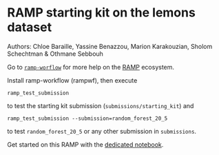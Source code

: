# RAMP starting kit on the lemons dataset

Authors: Chloe Baraille, Yassine Benazzou, Marion Karakouzian, Sholom Schechtman & Othmane Sebbouh

Go to [`ramp-worflow`](https://github.com/paris-saclay-cds/ramp-workflow) for more help on the [RAMP](http:www.ramp.studio) ecosystem.

Install ramp-workflow (rampwf), then execute

```
ramp_test_submission
```

to test the starting kit submission (`submissions/starting_kit`) and

```
ramp_test_submission --submission=random_forest_20_5
```

to test `random_forest_20_5` or any other submission in `submissions`.

Get started on this RAMP with the [dedicated notebook](lemons_starting_kit.ipynb).
